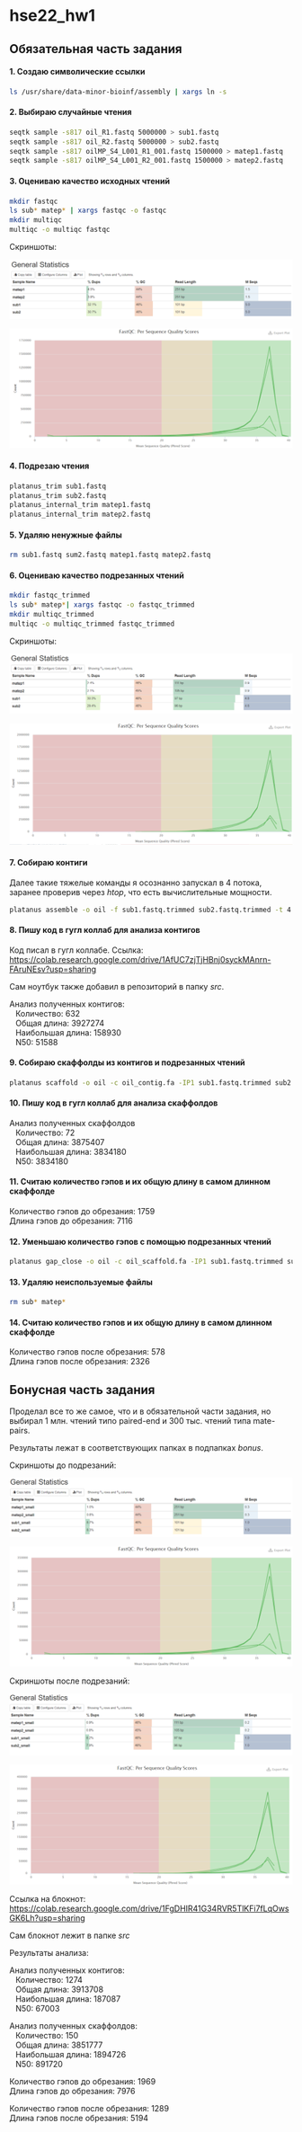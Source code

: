 # hse22_hw1

## Обязательная часть задания

#### 1. Создаю символические ссылки 
```bash
ls /usr/share/data-minor-bioinf/assembly | xargs ln -s
```

#### 2. Выбираю случайные чтения
```bash
seqtk sample -s817 oil_R1.fastq 5000000 > sub1.fastq
seqtk sample -s817 oil_R2.fastq 5000000 > sub2.fastq
seqtk sample -s817 oilMP_S4_L001_R1_001.fastq 1500000 > matep1.fastq
seqtk sample -s817 oilMP_S4_L001_R2_001.fastq 1500000 > matep2.fastq
```

#### 3. Оцениваю качество исходных чтений
```bash
mkdir fastqc
ls sub* matep* | xargs fastqc -o fastqc
mkdir multiqc
multiqc -o multiqc fastqc
```
Скриншоты:

![General Statistics](https://github.com/Deuqz/hse22_hw1/blob/master/pictures/before1.png)

![Quality Scores](https://github.com/Deuqz/hse22_hw1/blob/master/pictures/before2.png)

#### 4. Подрезаю чтения
```bash
platanus_trim sub1.fastq
platanus_trim sub2.fastq
platanus_internal_trim matep1.fastq
platanus_internal_trim matep2.fastq
```

#### 5. Удаляю ненужные файлы
```bash
rm sub1.fastq sum2.fastq matep1.fastq matep2.fastq
```

#### 6. Оцениваю качество подрезанных чтений
```bash
mkdir fastqc_trimmed
ls sub* matep*| xargs fastqc -o fastqc_trimmed
mkdir multiqc_trimmed
multiqc -o multiqc_trimmed fastqc_trimmed
```
Скриншоты:

![General Statistics](https://github.com/Deuqz/hse22_hw1/blob/master/pictures/after1.png)

![Quality Scores](https://github.com/Deuqz/hse22_hw1/blob/master/pictures/after2.png)

#### 7. Собираю контиги
Далее такие тяжелые команды я осознанно запускал в 4 потока, заранее проверив через *htop*, что есть вычислительные мощности.
```bash
platanus assemble -o oil -f sub1.fastq.trimmed sub2.fastq.trimmed -t 4 2> assemble.log
```

#### 8. Пишу код в гугл коллаб для анализа контигов
Код писал в гугл коллабе. Ссылка: https://colab.research.google.com/drive/1AfUC7zjTjHBnj0syckMAnrn-FAruNEsv?usp=sharing

Сам ноутбук также добавил в репозиторий в папку *src*.

Анализ полученных контигов:<br/>
&ensp;  Количество: 632<br/>
&ensp;  Общая длина: 3927274<br/>
&ensp;  Наибольшая длина: 158930<br/>
&ensp;  N50: 51588
  
#### 9. Собираю скаффолды из контигов и подрезанных чтений
```bash
platanus scaffold -o oil -c oil_contig.fa -IP1 sub1.fastq.trimmed sub2.fastq.trimmed -OP2 matep1.fastq.int_trimmed matep2.fastq.int_trimmed -t 4 2> scaffold.log
```

#### 10. Пишу код в гугл коллаб для анализа скаффолдов
Анализ полученных скаффолдов<br/>
&ensp;  Количество: 72<br/>
&ensp;  Общая длина: 3875407<br/>
&ensp;  Наибольшая длина: 3834180<br/>
&ensp;  N50: 3834180

#### 11. Считаю количество гэпов и их общую длину в самом длинном скаффолде
Количество гэпов до обрезания: 1759<br/>
Длина гэпов до обрезания: 7116

#### 12. Уменьшаю количество гэпов с помощью подрезанных чтений
```bash
platanus gap_close -o oil -c oil_scaffold.fa -IP1 sub1.fastq.trimmed sub2.fastq.trimmed -OP2 matep1.fastq.int_trimmed matep2.fastq.int_trimmed -t 4 2> gapclose.log
```

#### 13. Удаляю неиспользуемые файлы
```bash
rm sub* matep*
```

#### 14. Считаю количество гэпов и их общую длину в самом длинном скаффолде
Количество гэпов после обрезания: 578<br/>
Длина гэпов после обрезания: 2326

## Бонусная часть задания

Проделал все то же самое, что и в обязательной части задания, но выбирал 1 млн. чтений типо paired-end и 300 тыс. чтений типа mate-pairs.

Результаты лежат в соответствующих папках в подпапках *bonus*.

Скриншоты до подрезаний:

![General Statistics](https://github.com/Deuqz/hse22_hw1/blob/master/pictures/before1bonus.png)

![Quality Scores](https://github.com/Deuqz/hse22_hw1/blob/master/pictures/before2bonus.png)

Скриншоты после подрезаний:

![General Statistics](https://github.com/Deuqz/hse22_hw1/blob/master/pictures/after1bonus.png)

![Quality Scores](https://github.com/Deuqz/hse22_hw1/blob/master/pictures/after2bonus.png)

Ссылка на блокнот: https://colab.research.google.com/drive/1FgDHIR41G34RVR5TlKFi7fLqOwsGK6Lh?usp=sharing

Сам блокнот лежит в папке *src*

Результаты анализа:

Анализ полученных контигов:<br/>
&ensp;  Количество: 1274<br/>
&ensp;  Общая длина: 3913708<br/>
&ensp;  Наибольшая длина: 187087<br/>
&ensp;  N50: 67003
  
Анализ полученных скаффолдов:<br/>
&ensp;  Количество: 150<br/>
&ensp;  Общая длина: 3851777<br/>
&ensp;  Наибольшая длина: 1894726<br/>
&ensp;  N50: 891720
  
Количество гэпов до обрезания: 1969<br/>
Длина гэпов до обрезания: 7976

Количество гэпов после обрезания: 1289<br/>
Длина гэпов после обрезания: 5194